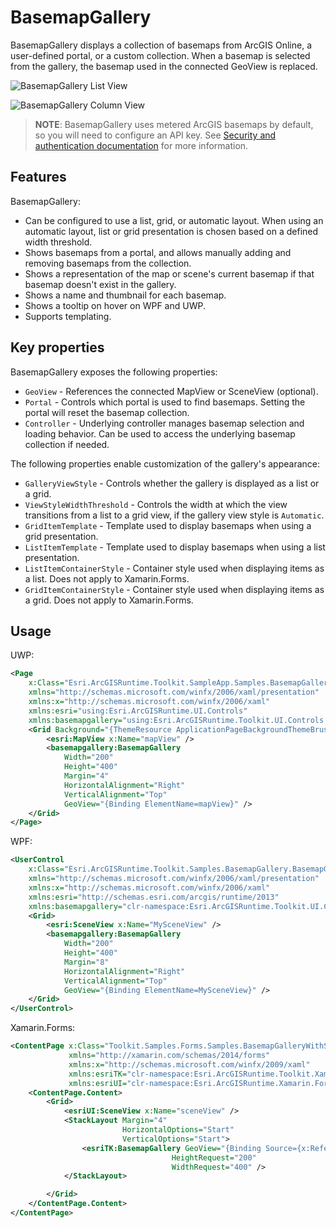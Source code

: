 # BasemapGallery

BasemapGallery displays a collection of basemaps from ArcGIS Online, a user-defined portal, or a custom collection. When a basemap is selected from the gallery, the basemap used in the connected GeoView is replaced.

![BasemapGallery List View](https://user-images.githubusercontent.com/29742178/124198151-f2dc6380-da84-11eb-8e78-4e705d14c33d.png)

![BasemapGallery Column View](https://user-images.githubusercontent.com/29742178/124198175-ff60bc00-da84-11eb-9a41-6b85a6ed89fd.png)

> **NOTE**: BasemapGallery uses metered ArcGIS basemaps by default, so you will need to configure an API key. See [Security and authentication documentation](https://developers.arcgis.com/documentation/mapping-apis-and-services/security/#api-keys) for more information.

## Features

BasemapGallery:

- Can be configured to use a list, grid, or automatic layout. When using an automatic layout, list or grid presentation is chosen based on a defined width threshold.
- Shows basemaps from a portal, and allows manually adding and removing basemaps from the collection.
- Shows a representation of the map or scene's current basemap if that basemap doesn't exist in the gallery.
- Shows a name and thumbnail for each basemap.
- Shows a tooltip on hover on WPF and UWP.
- Supports templating.

## Key properties

BasemapGallery exposes the following properties:

- `GeoView` - References the connected MapView or SceneView (optional).
- `Portal` - Controls which portal is used to find basemaps. Setting the portal will reset the basemap collection.
- `Controller` - Underlying controller manages basemap selection and loading behavior. Can be used to access the underlying basemap collection if needed.

The following properties enable customization of the gallery's appearance:

- `GalleryViewStyle` - Controls whether the gallery is displayed as a list or a grid.
- `ViewStyleWidthThreshold` - Controls the width at which the view transitions from a list to a grid view, if the gallery view style is `Automatic`.
- `GridItemTemplate` - Template used to display basemaps when using a grid presentation.
- `ListItemTemplate` - Template used to display basemaps when using a list presentation.
- `ListItemContainerStyle` - Container style used when displaying items as a list. Does not apply to Xamarin.Forms.
- `GridItemContainerStyle` - Container style used when displaying items as a grid. Does not apply to Xamarin.Forms.

## Usage

UWP:

```xml
<Page
    x:Class="Esri.ArcGISRuntime.Toolkit.SampleApp.Samples.BasemapGallery.BasemapGallerySample"
    xmlns="http://schemas.microsoft.com/winfx/2006/xaml/presentation"
    xmlns:x="http://schemas.microsoft.com/winfx/2006/xaml"
    xmlns:esri="using:Esri.ArcGISRuntime.UI.Controls"
    xmlns:basemapgallery="using:Esri.ArcGISRuntime.Toolkit.UI.Controls.BasemapGallery">
    <Grid Background="{ThemeResource ApplicationPageBackgroundThemeBrush}">
        <esri:MapView x:Name="mapView" />
        <basemapgallery:BasemapGallery
            Width="200"
            Height="400"
            Margin="4"
            HorizontalAlignment="Right"
            VerticalAlignment="Top"
            GeoView="{Binding ElementName=mapView}" />
    </Grid>
</Page>
```

WPF:

```xml
<UserControl
    x:Class="Esri.ArcGISRuntime.Toolkit.Samples.BasemapGallery.BasemapGalleryWithSceneSample"
    xmlns="http://schemas.microsoft.com/winfx/2006/xaml/presentation"
    xmlns:x="http://schemas.microsoft.com/winfx/2006/xaml"
    xmlns:esri="http://schemas.esri.com/arcgis/runtime/2013"
    xmlns:basemapgallery="clr-namespace:Esri.ArcGISRuntime.Toolkit.UI.Controls.BasemapGallery;assembly=Esri.ArcGISRuntime.Toolkit">
    <Grid>
        <esri:SceneView x:Name="MySceneView" />
        <basemapgallery:BasemapGallery
            Width="200"
            Height="400"
            Margin="8"
            HorizontalAlignment="Right"
            VerticalAlignment="Top"
            GeoView="{Binding ElementName=MySceneView}" />
    </Grid>
</UserControl>
```

Xamarin.Forms:

```xml
<ContentPage x:Class="Toolkit.Samples.Forms.Samples.BasemapGalleryWithSceneSample"
             xmlns="http://xamarin.com/schemas/2014/forms"
             xmlns:x="http://schemas.microsoft.com/winfx/2009/xaml"
             xmlns:esriTK="clr-namespace:Esri.ArcGISRuntime.Toolkit.Xamarin.Forms;assembly=Esri.ArcGISRuntime.Toolkit.Xamarin.Forms"
             xmlns:esriUI="clr-namespace:Esri.ArcGISRuntime.Xamarin.Forms;assembly=Esri.ArcGISRuntime.Xamarin.Forms">
    <ContentPage.Content>
        <Grid>
            <esriUI:SceneView x:Name="sceneView" />
            <StackLayout Margin="4"
                         HorizontalOptions="Start"
                         VerticalOptions="Start">
                <esriTK:BasemapGallery GeoView="{Binding Source={x:Reference sceneView}}"
                                    HeightRequest="200"
                                    WidthRequest="400" />
            </StackLayout>

        </Grid>
    </ContentPage.Content>
</ContentPage>
```